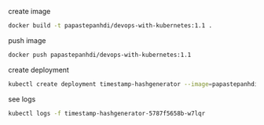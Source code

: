create image
```bash
docker build -t papastepanhdi/devops-with-kubernetes:1.1 .   
```

push image
```bash
docker push papastepanhdi/devops-with-kubernetes:1.1  
```

create deployment
```bash
kubectl create deployment timestamp-hashgenerator --image=papastepanhdi/devops-with-kubernetes:1.1  -o yaml > ../log_output/deployment.yml
```

see logs
```bash
kubectl logs -f timestamp-hashgenerator-5787f5658b-w7lqr
```
